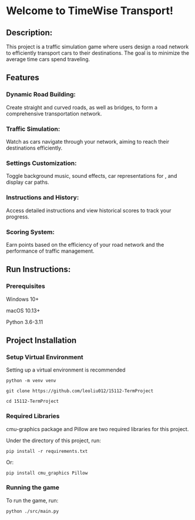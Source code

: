 # Welcome to TimeWise Transport!

## Description: 
This project is a traffic simulation game where users design a road network to efficiently transport cars to their destinations. 
The goal is to minimize the average time cars spend traveling.

## Features

### Dynamic Road Building: 
Create straight and curved roads, as well as bridges, to form a comprehensive transportation network.

### Traffic Simulation: 
Watch as cars navigate through your network, aiming to reach their destinations efficiently.

### Settings Customization: 
Toggle background music, sound effects, car representations for , and display car paths.

### Instructions and History: 
Access detailed instructions and view historical scores to track your progress.

### Scoring System: 
Earn points based on the efficiency of your road network and the performance of traffic management.

## Run Instructions:

### Prerequisites
Windows 10+

macOS 10.13+

Python 3.6-3.11

## Project Installation
### Setup Virtual Environment
Setting up a virtual environment is recommended
```commandline
python -m venv venv
```

```commandline
git clone https://github.com/leoliu012/15112-TermProject
```

```commandline
cd 15112-TermProject
```

### Required Libraries
cmu-graphics package and Pillow are two required libraries for this project.

Under the directory of this project, run:
```commandline
pip install -r requirements.txt
```
Or:
```commandline
pip install cmu_graphics Pillow
```

### Running the game
To run the game, run:
```commandline
python ./src/main.py
```


